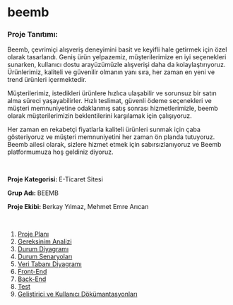 # beemb

<h3>Proje Tanıtımı: </h3>
<p>Beemb, çevrimiçi alışveriş deneyimini basit ve keyifli hale getirmek için özel olarak tasarlandı. Geniş ürün yelpazemiz, müşterilerimize en iyi seçenekleri sunarken, kullanıcı dostu arayüzümüzle alışverişi daha da kolaylaştırıyoruz. Ürünlerimiz, kaliteli ve güvenilir olmanın yanı sıra, her zaman en yeni ve trend ürünleri içermektedir.

Müşterilerimiz, istedikleri ürünlere hızlıca ulaşabilir ve sorunsuz bir satın alma süreci yaşayabilirler. Hızlı teslimat, güvenli ödeme seçenekleri ve müşteri memnuniyetine odaklanmış satış sonrası hizmetlerimizle, beemb olarak müşterilerimizin beklentilerini karşılamak için çalışıyoruz.

Her zaman en rekabetçi fiyatlarla kaliteli ürünleri sunmak için çaba gösteriyoruz ve müşteri memnuniyetini her zaman ön planda tutuyoruz. Beemb ailesi olarak, sizlere hizmet etmek için sabırsızlanıyoruz ve Beemb platformumuza hoş geldiniz diyoruz.</p>
<br>

<p><b>Proje Kategorisi:  </b> E-Ticaret Sitesi</p>
<p><b>Grup Adı:  </b> BEEMB </p>
<p><b>Proje Ekibi:  </b> Berkay Yılmaz, Mehmet Emre Arıcan</p>
<br>

1. [Proje Planı](Proje-Dosyalari/Proje-plani.md)
2. [Gereksinim Analizi](Proje-Dosyalari/Gereksinim-Analizi.md)
3. [Durum Diyagramı](Proje-Dosyalari/Durum-Diyagramı.md)
4. [Durum Senaryoları](Proje-Dosyalari/Durum-Senaryolari.md)
5. [Veri Tabanı Diyagramı](Proje-Dosyalari/Veritabani-Diyagrami.md)
6. [Front-End](Proje-Dosyalari/Front-End.md)
7. [Back-End](Proje-Dosyalari/Back-End.md)
8. [Test](Proje-Dosyalari/Test.md)
9. [Geliştirici ve Kullanıcı Dökümantasyonları](Proje-Dosyalari/Gelistirici-ve-Kullanici-Dokumantasyonlari.md)
